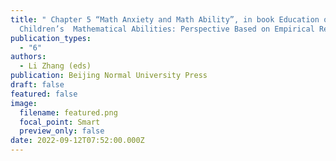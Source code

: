 ```yaml
---
title: " Chapter 5 “Math Anxiety and Math Ability”, in book Education on
  Children’s  Mathematical Abilities: Perspective Based on Empirical Research"
publication_types:
  - "6"
authors:
  - Li Zhang (eds)
publication: Beijing Normal University Press
draft: false
featured: false
image:
  filename: featured.png
  focal_point: Smart
  preview_only: false
date: 2022-09-12T07:52:00.000Z
---
```

